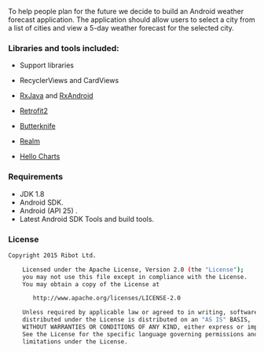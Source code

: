 To help people plan for the future we decide to build an Android weather forecast application.
The application should allow users to select a city from a list of cities and view a 5-day weather forecast for the selected city.

### Libraries and tools included:

* Support libraries

* RecyclerViews and CardViews

* [RxJava](https://github.com/ReactiveX/RxJava) and [RxAndroid](https://github.com/ReactiveX/RxAndroid)

* [Retrofit2](https://github.com/square/retrofit)

* [Butterknife](https://github.com/JakeWharton/butterknife)

* [Realm](https://realm.io/)

* [Hello Charts](https://github.com/lecho/hellocharts-android)


### Requirements

* JDK 1.8
* Android SDK.
* Android (API 25) .
* Latest Android SDK Tools and build tools.

### License
```sh
Copyright 2015 Ribot Ltd.

    Licensed under the Apache License, Version 2.0 (the "License");
    you may not use this file except in compliance with the License.
    You may obtain a copy of the License at

       http://www.apache.org/licenses/LICENSE-2.0

    Unless required by applicable law or agreed to in writing, software
    distributed under the License is distributed on an "AS IS" BASIS,
    WITHOUT WARRANTIES OR CONDITIONS OF ANY KIND, either express or implied.
    See the License for the specific language governing permissions and
    limitations under the License.
```

